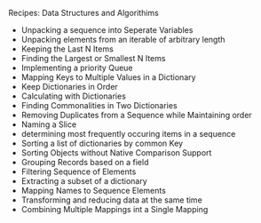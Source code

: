 Recipes: Data Structures and Algorithims

* Unpacking a sequence into Seperate Variables
* Unpacking elements from an iterable of arbitrary length
* Keeping the Last N Items
* Finding the Largest or Smallest N Items
* Implementing a priority Queue
* Mapping Keys to Multiple Values in a Dictionary
* Keep Dictionaries in Order
* Calculating with Dictionaries
* Finding Commonalities in Two Dictionaries 
* Removing Duplicates from a Sequence while Maintaining order
* Naming a Slice
* determining most frequently occuring items in a sequence
* Sorting a list of dictionaries by common Key
* Sorting Objects without Native Comparison Support
* Grouping Records based on a field
* Filtering Sequence of Elements
* Extracting a subset of a dictionary
* Mapping Names to Sequence Elements
* Transforming and reducing data at the same time
* Combining Multiple Mappings int a Single Mapping
